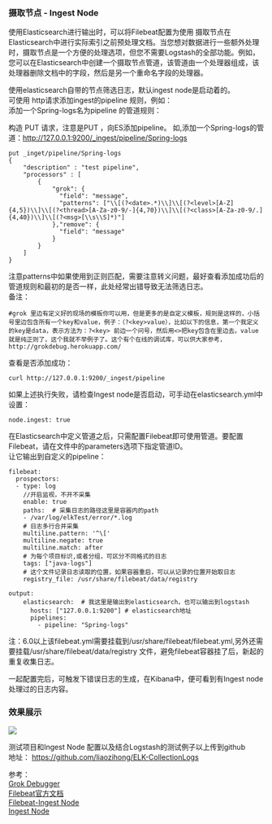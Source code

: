 
### 摄取节点 - Ingest Node
使用Elasticsearch进行输出时，可以将Filebeat配置为使用 摄取节点在Elasticsearch中进行实际索引之前预处理文档。当您想对数据进行一些额外处理时，摄取节点是一个方便的处理选项，但您不需要Logstash的全部功能。例如，您可以在Elasticsearch中创建一个摄取节点管道，该管道由一个处理器组成，该处理器删除文档中的字段，然后是另一个重命名字段的处理器。    

使用elasticsearch自带的节点筛选日志，默认ingest node是启动着的。  
可使用 http请求添加ingest的pipeline 规则，例如：  
添加一个Spring-logs名为pipeline 的管道规则：  

构造 PUT 请求，注意是PUT ，向ES添加pipeline。  如,添加一个Spring-logs的管道：http://127.0.0.1:9200/_ingest/pipeline/Spring-logs 
```
put _inget/pipeline/Spring-logs
{
	"description" : "test pipeline",
    "processors" : [
        {
            "grok": {
              "field": "message",
              "patterns": ["\\[(?<date>.*)\\]\\[(?<level>[A-Z]{4,5})\\]\\[(?<thread>[A-Za-z0-9/-]{4,70})\\]\\[(?<class>[A-Za-z0-9/.]{4,40})\\]\\[(?<msg>[\\s\\S]*)"]
            },"remove": {
              "field": "message"
            }
        }
    ]
}
```
注意patterns中如果使用到正则匹配，需要注意转义问题，最好查看添加成功后的管道规则和最初的是否一样，此处经常出错导致无法筛选日志。  
备注：  

    #grok 里边有定义好的现场的模板你可以用，但是更多的是自定义模板，规则是这样的，小括号里边包含所有一个key和value，例子：（?<key>value），比如以下的信息，第一个我定义的key是data，表示方法为：?<key> 前边一个问号，然后用<>把key包含在里边去。value就是纯正则了，这个我就不举例子了。这个有个在线的调试库，可以供大家参考，
    http://grokdebug.herokuapp.com/ 
查看是否添加成功：  
```
curl http://127.0.0.1:9200/_ingest/pipeline
```
如果上述执行失败，请检查Ingest node是否启动，可手动在elasticsearch.yml中设置：
```
node.ingest: true
```

在Elasticsearch中定义管道之后，只需配置Filebeat即可使用管道。要配置Filebeat，请在文件中的parameters选项下指定管道ID。    
让它输出到自定义的pipeline：    
```
filebeat:
  prospectors:
  - type: log
    //开启监视，不开不采集
    enable: true
    paths:  # 采集日志的路径这里是容器内的path
    - /var/log/elkTest/error/*.log
    # 日志多行合并采集
    multiline.pattern: '^\['
    multiline.negate: true
    multiline.match: after
    # 为每个项目标识,或者分组，可区分不同格式的日志
    tags: ["java-logs"]
    # 这个文件记录日志读取的位置，如果容器重启，可以从记录的位置开始取日志
    registry_file: /usr/share/filebeat/data/registry
    
output:
    elasticsearch:  # 我这里是输出到elasticsearch，也可以输出到logstash
      hosts: ["127.0.0.1:9200"] # elasticsearch地址
      pipelines:
        - pipeline: "Spring-logs"
```
注：6.0以上该filebeat.yml需要挂载到/usr/share/filebeat/filebeat.yml,另外还需要挂载/usr/share/filebeat/data/registry 文件，避免filebeat容器挂了后，新起的重复收集日志。   

一起配置完后，可触发下错误日志的生成，在Kibana中，便可看到有Ingest node处理过的日志内容。  

### 效果展示
![](https://ws1.sinaimg.cn/large/006mOQRagy1fxjauepxyaj31h90h7gpd.jpg)  

测试项目和Ingest Node 配置以及结合Logstash的测试例子以上传到github  
地址： https://github.com/liaozihong/ELK-CollectionLogs  

参考：  
[Grok Debugger](http://grokdebug.herokuapp.com/)  
[Filebeat官方文档](https://www.elastic.co/guide/en/beats/filebeat/6.x/index.html)    
[Filebeat-Ingest Node](https://www.elastic.co/guide/en/beats/filebeat/6.5/configuring-ingest-node.html)  
[Ingest Node](https://www.elastic.co/guide/en/elasticsearch/reference/6.5/ingest.html)
